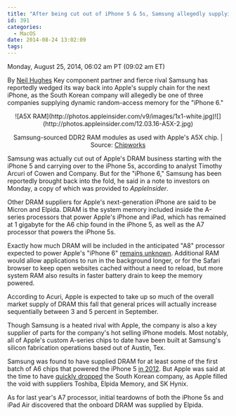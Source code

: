 ```yaml
---
title: "After being cut out of iPhone 5 & 5s, Samsung allegedly supplying Apple DRAM again for 'iPhone 6'"
id: 391
categories:
  - MacOS
date: 2014-08-24 13:02:09
tags:
---
```


<div readability="53">

 Monday, August 25, 2014, 06:02 am PT (09:02 am ET) 

 By [Neil Hughes](mailto:neil@appleinsider.com)
<span>Key component partner and fierce rival Samsung has reportedly wedged its way back into Apple's supply chain for the next iPhone, as the South Korean company will allegedly be one of three companies supplying dynamic random-access memory for the "iPhone 6."

</span>

<div align="center">
<div>![A5X RAM](http://photos.appleinsider.com/v9/images/1x1-white.jpg)<noscript>![](http://photos.appleinsider.com/12.03.16-A5X-2.jpg)</noscript></div>

<span>Samsung-sourced DDR2 RAM modules as used with Apple's A5X chip. | Source: [Chipworks](http://www.chipworks.com/en/technical-competitive-analysis/resources/recent-teardowns/2012/03/the-new-ipad-a-closer-look-inside/)</span></div>

Samsung was actually cut out of Apple's DRAM business starting with the iPhone 5 and carrying over to the iPhone 5s, according to analyst Timothy Arcuri of Cowen and Company. But for the "iPhone 6," Samsung has been reportedly brought back into the fold, he said in a note to investors on Monday, a copy of which was provided to _AppleInsider_.

Other DRAM suppliers for Apple's next-generation iPhone are said to be Micron and Elpida. DRAM is the system memory included inside the A-series processors that power Apple's iPhone and iPad, which has remained at 1 gigabyte for the A6 chip found in the iPhone 5, as well as the A7 processor that powers the iPhone 5s.

Exactly how much DRAM will be included in the anticipated "A8" processor expected to power Apple's "iPhone 6" [remains unknown](http://appleinsider.com/articles/14/08/18/rumor-a8-chip-in-apples-iphone-6-will-stick-to-1gb-of-ram). Additional RAM would allow applications to run in the background longer, or for the Safari browser to keep open websites cached without a need to reload, but more system RAM also results in faster battery drain to keep the memory powered.

According to Acuri, Apple is expected to take up so much of the overall market supply of DRAM this fall that general prices will actually increase sequentially between 3 and 5 percent in September.

Though Samsung is a heated rival with Apple, the company is also a key supplier of parts for the company's hot selling iPhone models. Most notably, all of Apple's custom A-series chips to date have been built at Samsung's silicon fabrication operations based out of Austin, Tex.

Samsung was found to have supplied DRAM for at least some of the first batch of A6 chips that powered the iPhone 5 [in 2012](http://appleinsider.com/articles/12/09/15/apple_a6_soc_confirmed_to_leverage_1gb_of_ram). But Apple was said at the time to have [quickly dropped](http://appleinsider.com/articles/12/09/06/samsung_reportedly_dropped_as_memory_supplier_for_first_batch_of_next_gen_iphones) the South Korean company, as Apple filled the void with suppliers Toshiba, Elpida Memory, and SK Hynix.

As for last year's A7 processor, initial teardowns of both the iPhone 5s and iPad Air discovered that the onboard DRAM was supplied by Elpida. 
</div>